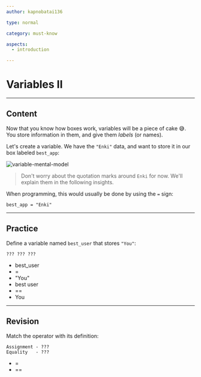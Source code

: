 ```yaml
---
author: kapnobatai136

type: normal

category: must-know

aspects:
  - introduction

---
```


# Variables II

---
## Content

Now that you know how boxes work, variables will be a piece of cake 😅. You store information in them, and give them *labels* (or names).

Let's create a variable. We have the `"Enki"` data, and want to store it in our box labeled `best_app`:

![variable-mental-model](https://img.enkipro.com/fa537341f3027f1cea7b76ecc3398e9d.png)

> Don't worry about the quotation marks around `Enki` for now. We'll explain them in the following insights.

When programming, this would usually be done by using the `=` sign:

```
best_app = "Enki"
```

---
## Practice

Define a variable named `best_user` that stores `"You"`:

```plain-text
??? ??? ???
```

* best_user
* =
* "You"
* best user
* ==
* You

---
## Revision

Match the operator with its definition:

```plain-text
Assignment - ???
Equality   - ???
```

* =
* ==